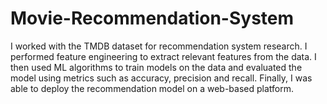 # Movie-Recommendation-System
I worked with the TMDB dataset for recommendation system research. I performed feature engineering to extract relevant features from the data. I then used ML algorithms to train models on the data and evaluated the model using metrics such as accuracy, precision and recall. Finally, I was able to deploy the recommendation model on a web-based platform.
